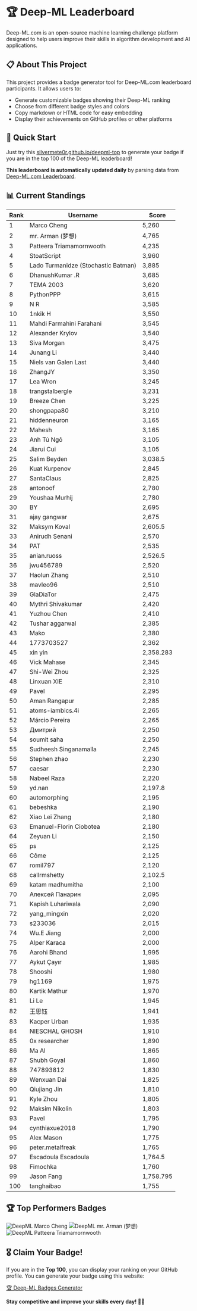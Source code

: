 # 🏆 Deep-ML Leaderboard

Deep-ML.com is an open-source machine learning challenge platform designed to help users improve their skills in algorithm development and AI applications.  

## 📋 About This Project

This project provides a badge generator tool for Deep-ML.com leaderboard participants. It allows users to:
- Generate customizable badges showing their Deep-ML ranking
- Choose from different badge styles and colors
- Copy markdown or HTML code for easy embedding
- Display their achievements on GitHub profiles or other platforms

## 🚀 Quick Start

Just try this [silvermete0r.github.io/deepml-top](https://silvermete0r.github.io/deepml-top) to generate your badge if you are in the top 100 of the Deep-ML leaderboard!

**This leaderboard is automatically updated daily** by parsing data from [Deep-ML.com Leaderboard](https://www.deep-ml.com/leaderboard).  

## 📊 Current Standings  

<!-- LEADERBOARD_START -->
| Rank | Username | Score |
|------|---------|-------|
| 1 | Marco Cheng | 5,260 |
| 2 | mr. Arman (梦想) | 4,765 |
| 3 | Patteera Triamamornwooth | 4,235 |
| 4 | StoatScript | 3,960 |
| 5 | Lado Turmanidze (Stochastic Batman) | 3,885 |
| 6 | DhanushKumar .R | 3,685 |
| 7 | ТЕМА 2003 | 3,620 |
| 8 | PythonPPP | 3,615 |
| 9 | N R | 3,585 |
| 10 | 1nkik H | 3,550 |
| 11 | Mahdi Farmahini Farahani | 3,545 |
| 12 | Alexander Krylov | 3,540 |
| 13 | Siva Morgan | 3,475 |
| 14 | Junang Li | 3,440 |
| 15 | Niels van Galen Last | 3,440 |
| 16 | ZhangJY | 3,350 |
| 17 | Lea Wron | 3,245 |
| 18 | trangstalbergle | 3,231 |
| 19 | Breeze Chen | 3,225 |
| 20 | shongpapa80 | 3,210 |
| 21 | hiddenneuron | 3,165 |
| 22 | Mahesh | 3,165 |
| 23 | Anh Tú Ngô | 3,105 |
| 24 | Jiarui Cui | 3,105 |
| 25 | Salim Beyden | 3,038.5 |
| 26 | Kuat Kurpenov | 2,845 |
| 27 | SantaClaus | 2,825 |
| 28 | antonoof | 2,780 |
| 29 | Youshaa Murhij | 2,780 |
| 30 | BY | 2,695 |
| 31 | ajay gangwar | 2,675 |
| 32 | Maksym Koval | 2,605.5 |
| 33 | Anirudh Senani | 2,570 |
| 34 | PAT | 2,535 |
| 35 | anian.ruoss | 2,526.5 |
| 36 | jwu456789 | 2,520 |
| 37 | Haolun Zhang | 2,510 |
| 38 | mavleo96 | 2,510 |
| 39 | GlaDiaTor | 2,475 |
| 40 | Mythri Shivakumar | 2,420 |
| 41 | Yuzhou Chen | 2,410 |
| 42 | Tushar aggarwal | 2,385 |
| 43 | Mako | 2,380 |
| 44 | 1773703527 | 2,362 |
| 45 | xin yin | 2,358.283 |
| 46 | Vick Mahase | 2,345 |
| 47 | Shi-Wei Zhou | 2,325 |
| 48 | Linxuan XIE | 2,310 |
| 49 | Pavel | 2,295 |
| 50 | Aman Rangapur | 2,285 |
| 51 | atoms-iambics.4i | 2,265 |
| 52 | Márcio Pereira | 2,265 |
| 53 | Дмитрий | 2,250 |
| 54 | soumit saha | 2,250 |
| 55 | Sudheesh Singanamalla | 2,245 |
| 56 | Stephen zhao | 2,230 |
| 57 | caesar | 2,230 |
| 58 | Nabeel Raza | 2,220 |
| 59 | yd.nan | 2,197.8 |
| 60 | automorphing | 2,195 |
| 61 | bebeshka | 2,190 |
| 62 | Xiao Lei Zhang | 2,180 |
| 63 | Emanuel-Florin Ciobotea | 2,180 |
| 64 | Zeyuan Li | 2,150 |
| 65 | ps | 2,125 |
| 66 | Côme | 2,125 |
| 67 | romil797 | 2,120 |
| 68 | callrmshetty | 2,102.5 |
| 69 | katam madhumitha | 2,100 |
| 70 | Алексей Панарин | 2,095 |
| 71 | Kapish Luhariwala | 2,090 |
| 72 | yang_mingxin | 2,020 |
| 73 | s233036 | 2,015 |
| 74 | Wu.E Jiang | 2,000 |
| 75 | Alper Karaca | 2,000 |
| 76 | Aarohi Bhand | 1,995 |
| 77 | Aykut Çayır | 1,985 |
| 78 | Shooshi | 1,980 |
| 79 | hg1169 | 1,975 |
| 80 | Kartik Mathur | 1,970 |
| 81 | Li Le | 1,945 |
| 82 | 王思钰 | 1,941 |
| 83 | Kacper Urban | 1,935 |
| 84 | NIESCHAL GHOSH | 1,910 |
| 85 | 0x researcher | 1,890 |
| 86 | Ma Al | 1,865 |
| 87 | Shubh Goyal | 1,860 |
| 88 | 747893812 | 1,830 |
| 89 | Wenxuan Dai | 1,825 |
| 90 | Qiujiang Jin | 1,810 |
| 91 | Kyle Zhou | 1,805 |
| 92 | Maksim Nikolin | 1,803 |
| 93 | Pavel | 1,795 |
| 94 | cynthiaxue2018 | 1,790 |
| 95 | Alex Mason | 1,775 |
| 96 | peter.metalfreak | 1,765 |
| 97 | Escadoula Escadoula | 1,764.5 |
| 98 | Fimochka | 1,760 |
| 99 | Jason Fang | 1,758.795 |
| 100 | tanghaibao | 1,755 |
<!-- LEADERBOARD_END -->

## 🏆 Top Performers Badges

<!-- BADGES_START -->
![DeepML Marco Cheng](https://img.shields.io/badge/dynamic/json?url=https%3A%2F%2Fraw.githubusercontent.com%2Fsilvermete0r%2Fdeepml-top%2Fmain%2Fbadges.json&query=%24.4091c1a21900bd2c7d3f4e343acddda1.label&prefix=Rank%20&style=for-the-badge&label=%F0%9F%9A%80%20DeepML&color=blue&link=https%3A%2F%2Fwww.deep-ml.com%2Fleaderboard)
![DeepML mr. Arman (梦想)](https://img.shields.io/badge/dynamic/json?url=https%3A%2F%2Fraw.githubusercontent.com%2Fsilvermete0r%2Fdeepml-top%2Fmain%2Fbadges.json&query=%24.1247b1b5b9cd95e98d7ff7438207406f.label&prefix=Rank%20&style=for-the-badge&label=%F0%9F%9A%80%20DeepML&color=blue&link=https%3A%2F%2Fwww.deep-ml.com%2Fleaderboard)
![DeepML Patteera Triamamornwooth](https://img.shields.io/badge/dynamic/json?url=https%3A%2F%2Fraw.githubusercontent.com%2Fsilvermete0r%2Fdeepml-top%2Fmain%2Fbadges.json&query=%24.0eeb1bc570f4ebaca4c3c1d5794e9de9.label&prefix=Rank%20&style=for-the-badge&label=%F0%9F%9A%80%20DeepML&color=blue&link=https%3A%2F%2Fwww.deep-ml.com%2Fleaderboard)
<!-- BADGES_END -->

## 🎖 Claim Your Badge!  

If you are in the **Top 100**, you can display your ranking on your GitHub profile. You can generate your badge using this website:

[🏆 Deep-ML Badges Generator](https://silvermete0r.github.io/deepml-top/)

**Stay competitive and improve your skills every day! 🚀🔥**